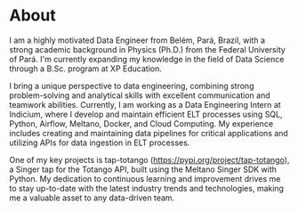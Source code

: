 # About 

I am a highly motivated Data Engineer from Belém, Pará, Brazil, with a strong academic background in Physics (Ph.D.) from the Federal University of Pará. I'm currently expanding my knowledge in the field of Data Science through a B.Sc. program at XP Education.

I bring a unique perspective to data engineering, combining strong problem-solving and analytical skills with excellent communication and teamwork abilities. Currently, I am working as a Data Engineering Intern at Indicium, where I develop and maintain efficient ELT processes using SQL, Python, Airflow, Meltano, Docker, and Cloud Computing. My experience includes creating and maintaining data pipelines for critical applications and utilizing APIs for data ingestion in ELT processes.

One of my key projects is tap-totango (https://pypi.org/project/tap-totango), a Singer tap for the Totango API, built using the Meltano Singer SDK with Python. My dedication to continuous learning and improvement drives me to stay up-to-date with the latest industry trends and technologies, making me a valuable asset to any data-driven team.
